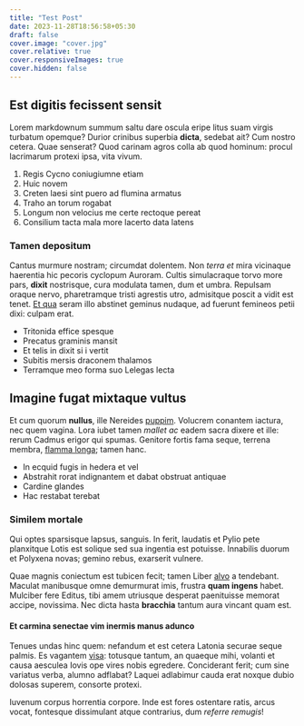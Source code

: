 ```yaml
---
title: "Test Post"
date: 2023-11-28T18:56:58+05:30
draft: false
cover.image: "cover.jpg"
cover.relative: true
cover.responsiveImages: true
cover.hidden: false
---
```


## Est digitis fecissent sensit

Lorem markdownum summum saltu dare oscula eripe litus suam virgis turbatum
opemque? Durior crinibus superbia **dicta**, sedebat ait? Cum nostro cetera.
Quae senserat? Quod carinam agros colla ab quod hominum: procul lacrimarum
protexi ipsa, vita vivum.

1. Regis Cycno coniugiumne etiam
2. Huic novem
3. Creten laesi sint puero ad flumina armatus
4. Traho an torum rogabat
5. Longum non velocius me certe rectoque pereat
6. Consilium tacta mala more lacerto data latens

### Tamen depositum

Cantus murmure nostram; circumdat dolentem. Non _terra et_ mira vicinaque
haerentia hic pecoris cyclopum Auroram. Cultis simulacraque torvo more pars,
**dixit** nostrisque, cura modulata tamen, dum et umbra. Repulsam oraque nervo,
pharetramque tristi agrestis utro, admisitque poscit a vidit est tenet. [Et qua]
seram illo abstinet geminus nudaque, ad fuerunt femineos petii dixi: culpam
erat.

-   Tritonida effice spesque
-   Precatus graminis mansit
-   Et telis in dixit si i vertit
-   Subitis mersis draconem thalamos
-   Terramque meo forma suo Lelegas lecta

## Imagine fugat mixtaque vultus

Et cum quorum **nullus**, ille Nereides [puppim]. Volucrem conantem iactura, nec
quem vagina. Lora iubet tamen _mallet ac_ eadem sacra dixere et ille: rerum
Cadmus erigor qui spumas. Genitore fortis fama seque, terrena membra, [flamma
longa]; tamen hanc.

-   In ecquid fugis in hedera et vel
-   Abstrahit rorat indignantem et dabat obstruat antiquae
-   Cardine glandes
-   Hac restabat terebat

### Similem mortale

Qui optes sparsisque lapsus, sanguis. In ferit, laudatis et Pylio pete
planxitque Lotis est solique sed sua ingentia est potuisse. Innabilis duorum et
Polyxena novas; gemino rebus, exarserit vulnere.

Quae magnis coniectum est tubicen fecit; tamen Liber [alvo] a tendebant. Maculat
manibusque omne demurmurat imis, frustra **quam ingens** habet. Mulciber fere
Editus, tibi amem utriusque desperat paenituisse memorat accipe, novissima. Nec
dicta hasta **bracchia** tantum aura vincant quam est.

#### Et carmina senectae vim inermis manus adunco

Tenues undas hinc quem: nefandum et est cetera Latonia securae seque palmis. Es
vagantem [visa]: totusque tantum, an quaeque mihi, volanti et causa aesculea
Iovis ope vires nobis egredere. Conciderant ferit; cum sine variatus verba,
alumno adflabat? Laquei adlabimur cauda erat noxque dubio dolosas superem,
consorte protexi.

Iuvenum corpus horrentia corpore. Inde est fores ostentare ratis, arcus vocat,
fontesque dissimulant atque contrarius, dum _referre remugis_!

[Et qua]: http://viridis-isdem.org/estanimo.php
[alvo]: http://www.quomox.net/esse.php
[flamma longa]: http://bracchia.net/actasuo.php
[puppim]: http://www.insinit.org/
[visa]: http://dumduo.net/monte.php
